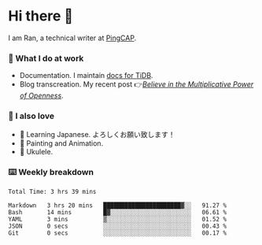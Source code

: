 # Hi there 👋

I am Ran, a technical writer at [PingCAP](https://pingcap.com/).

### 📝 What I do at work

- Documentation. I maintain [docs for TiDB](https://github.com/pingcap/docs).
- Blog transcreation. My recent post 👉[*Believe in the Multiplicative Power of Openness*](https://pingcap.com/blog/believe-in-the-multiplicative-power-of-openness-open-source-community).

### 🤠 I also love

- 💬 Learning Japanese. よろしくお願い致します！
- 🎨 Painting and Animation.
- 🎵 Ukulele.

### ⌨️ Weekly breakdown

<!--START_SECTION:waka-->

```text
Total Time: 3 hrs 39 mins

Markdown   3 hrs 20 mins   ██████████████████████▓░░   91.27 %
Bash       14 mins         █▓░░░░░░░░░░░░░░░░░░░░░░░   06.61 %
YAML       3 mins          ▒░░░░░░░░░░░░░░░░░░░░░░░░   01.52 %
JSON       0 secs          ░░░░░░░░░░░░░░░░░░░░░░░░░   00.43 %
Git        0 secs          ░░░░░░░░░░░░░░░░░░░░░░░░░   00.17 %
```

<!--END_SECTION:waka-->
